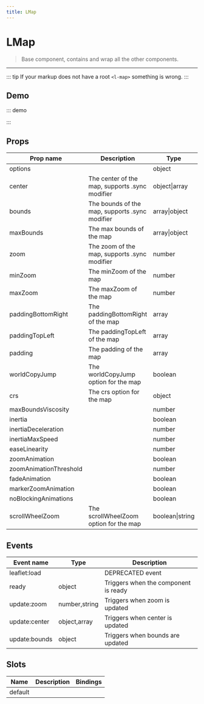 ```yaml
---
title: LMap
---
```


# LMap

> Base component, contains and wrap all the other components.

---

::: tip
If your markup does not have a root `<l-map>` something is wrong.
:::

## Demo

::: demo
<template>

  <div style="height: 350px;">
    <div class="info" style="height: 15%">
      <span>Center: {{ center }}</span>
      <span>Zoom: {{ zoom }}</span>
      <span>Bounds: {{ bounds }}</span>
    </div>
    <l-map
      style="height: 80%; width: 100%"
      :zoom="zoom"
      :center="center"
      @update:zoom="zoomUpdated"
      @update:center="centerUpdated"
      @update:bounds="boundsUpdated"
    >
      <l-tile-layer :url="url"></l-tile-layer>
    </l-map>
  </div>
</template>

<script>
import {LMap, LTileLayer} from 'vue2-leaflet';

export default {
  components: {
    LMap,
    LTileLayer,
  },
  data () {
    return {
      url: 'https://{s}.tile.openstreetmap.org/{z}/{x}/{y}.png',
      zoom: 3,
      center: [47.413220, -1.219482],
      bounds: null
    };
  },
  methods: {
    zoomUpdated (zoom) {
      this.zoom = zoom;
    },
    centerUpdated (center) {
      this.center = center;
    },
    boundsUpdated (bounds) {
      this.bounds = bounds;
    }
  }
}
</script>

:::

## Props

| Prop name              | Description                                    | Type            | Values         | Default            |
| ---------------------- | ---------------------------------------------- | --------------- | -------------- | ------------------ |
| options                |                                                | object          | -              | {}                 |
| center                 | The center of the map, supports .sync modifier | object\|array   | -              | () => [0, 0]       |
| bounds                 | The bounds of the map, supports .sync modifier | array\|object   | -              | null               |
| maxBounds              | The max bounds of the map                      | array\|object   | -              | null               |
| zoom                   | The zoom of the map, supports .sync modifier   | number          | -              | 0                  |
| minZoom                | The minZoom of the map                         | number          | -              | null               |
| maxZoom                | The maxZoom of the map                         | number          | -              | null               |
| paddingBottomRight     | The paddingBottomRight of the map              | array           | -              | null               |
| paddingTopLeft         | The paddingTopLeft of the map                  | array           | -              | null               |
| padding                | The padding of the map                         | array           | -              | null               |
| worldCopyJump          | The worldCopyJump option for the map           | boolean         | -              | false              |
| crs                    | The crs option for the map                     | object          | `CRS.EPSG3857` | () => CRS.EPSG3857 |
| maxBoundsViscosity     |                                                | number          | -              | null               |
| inertia                |                                                | boolean         | -              | null               |
| inertiaDeceleration    |                                                | number          | -              | null               |
| inertiaMaxSpeed        |                                                | number          | -              | null               |
| easeLinearity          |                                                | number          | -              | null               |
| zoomAnimation          |                                                | boolean         | -              | null               |
| zoomAnimationThreshold |                                                | number          | -              | null               |
| fadeAnimation          |                                                | boolean         | -              | null               |
| markerZoomAnimation    |                                                | boolean         | -              | null               |
| noBlockingAnimations   |                                                | boolean         | -              | false              |
| scrollWheelZoom        | The scrollWheelZoom option for the map         | boolean\|string | -              | false              |

## Events

| Event name    | Type          | Description                          |
| ------------- | ------------- | ------------------------------------ |
| leaflet:load  |               | DEPRECATED event                     |
| ready         | object        | Triggers when the component is ready |
| update:zoom   | number,string | Triggers when zoom is updated        |
| update:center | object,array  | Triggers when center is updated      |
| update:bounds | object        | Triggers when bounds are updated     |

## Slots

| Name    | Description | Bindings |
| ------- | ----------- | -------- |
| default |             |          |
